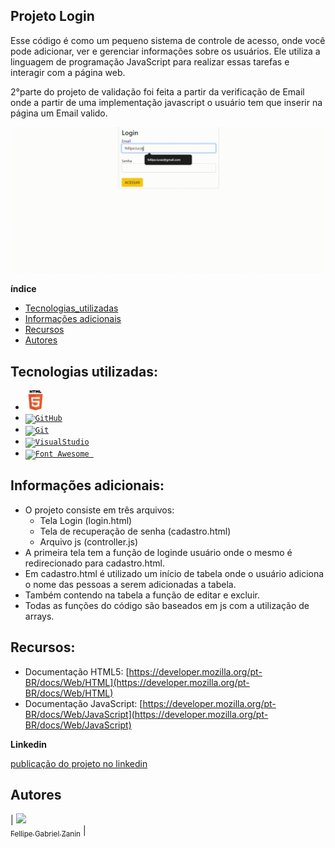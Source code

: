 ## Projeto Login

Esse código é como um pequeno sistema de controle de acesso, onde você pode adicionar, ver e gerenciar informações sobre os usuários. Ele utiliza a linguagem de programação JavaScript para realizar essas tarefas e interagir com a página web.

2°parte do projeto de validação foi feita a partir da verificação de Email onde a partir de uma implementação javascript o usuário tem que inserir na página um Email valido.

<img src="assets/tabela-login.gif">

<br>


**índice**

* [Tecnologias_utilizadas](#tecnologias-utilizadas)
* [Informações adicionais](#informações)
* [Recursos](#Recursos)
* [Autores](#autores)


## Tecnologias utilizadas:


* [<code><img height="32" src="https://raw.githubusercontent.com/github/explore/80688e429a7d4ef2fca1e82350fe8e3517d3494d/topics/html/html.png" alt="HTML5"/></code>](https://developer.mozilla.org/pt-BR/docs/Web/HTML)
* [<code><img height="32" src="https://static.vecteezy.com/system/resources/previews/027/127/560/original/javascript-logo-javascript-icon-transparent-free-png.png" alt="GitHub"/></code>](https://github.com/)
* [<code><img height="32" src="https://www.malwarebytes.com/wp-content/uploads/sites/2/2023/01/asset_upload_file97293_255583.jpg" alt="Git"/></code>](https://git-scm.com/)
* [<code><img height="32" src="https://img.shields.io/badge/VSCode-0078D4?style=for-the-badge&logo=visual%20studio%20code&logoColor=white" alt="VisualStudio"/></code>](https://code.visualstudio.com/)
* [<code><img height="32" src="https://img.shields.io/badge/GitHub-100000?style=for-the-badge&logo=github&logoColor=white" alt="Font Awesome "/></code>](https://fontawesome.com/versions)

## Informações adicionais:

* O projeto consiste em três arquivos:
    * Tela Login (login.html)
    * Tela de recuperação de senha (cadastro.html)
    * Arquivo js (controller.js)
* A primeira tela tem a função de loginde usuário onde o mesmo é redirecionado para cadastro.html.
* Em cadastro.html é utilizado um início de tabela onde o usuário adiciona o nome das pessoas a serem adicionadas a tabela.
* Também contendo na tabela a função de editar e excluir.
* Todas as funções do código são baseados em js com a utilização de arrays.

## Recursos:

* Documentação HTML5: [https://developer.mozilla.org/pt-BR/docs/Web/HTML](https://developer.mozilla.org/pt-BR/docs/Web/HTML)
* Documentação JavaScript: [https://developer.mozilla.org/pt-BR/docs/Web/JavaScript](https://developer.mozilla.org/pt-BR/docs/Web/JavaScript)

**Linkedin**

[publicação do projeto no linkedin](https://www.linkedin.com/posts/fellipe-zanin-1b1a7728b_javascript-html-css-activity-7227638212314189825-ZAp1?utm_source=share&utm_medium=member_desktop)

## Autores
| [<img loading="lazy" src="https://avatars.githubusercontent.com/u/140712280?v=4" width=115><br><sub>Fellipe Gabriel Zanin</sub>](https://github.com/Fell1pe) |

